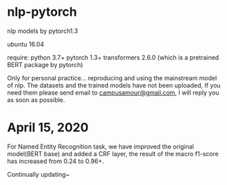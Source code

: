 # nlp-pytorch
nlp models by pytorch1.3

ubuntu 16.04

require:
python 3.7+
pytorch 1.3+
transformers 2.6.0 (which is a pretrained BERT package by pytorch)

Only for personal practice... reproducing and using the mainstream model of nlp.
The datasets and the trained models have not been uploaded, If you need them please send email to campusamour@gmail.com, I will reply you as soon as possible. 


# April 15, 2020
For Named Entity Recognition task, we have improved the original model(BERT base) and added a CRF layer, the result of the macro f1-score has increased from 0.24 to 0.96+.


Continually updating~
